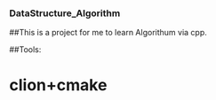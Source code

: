### DataStructure_Algorithm
##This is a project for me to learn Algorithum via cpp.


##Tools:
# clion+cmake
